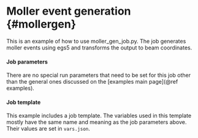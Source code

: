 Moller event generation {#mollergen}
=======================

This is an example of how to use moller_gen_job.py. The job generates moller events using egs5 and transforms the output to beam coordinates.

#### Job parameters
There are no special run parameters that need to be set for this job other than the general ones discussed on the [examples main page](@ref examples).

#### Job template
This example includes a job template. The variables used in this template mostly have the same name and meaning as the job parameters above. Their values are set in `vars.json`.